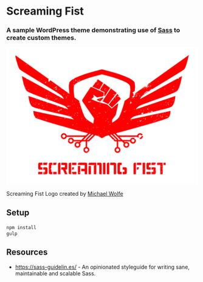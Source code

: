 # Screaming Fist

### A sample WordPress theme demonstrating use of [Sass](https://sass-lang.com) to create custom themes.

![Screaming Fist Logo created by [Michael Wolfe](http://www.wolfecreativedesign.com/#/screaming-fist/)](./screaming-fist-logo.png)

Screaming Fist Logo created by [Michael Wolfe](http://www.wolfecreativedesign.com/#/screaming-fist/)

## Setup

```
npm install
gulp
```

## Resources

* <https://sass-guidelin.es/> - An opinionated styleguide for writing sane, maintainable and scalable Sass.
